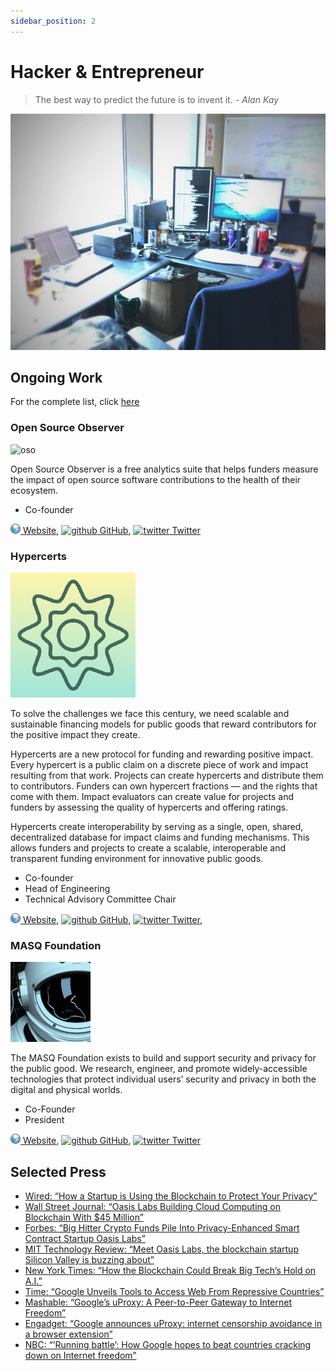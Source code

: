 ```yaml
---
sidebar_position: 2
---
```


# Hacker & Entrepreneur

> The best way to predict the future is to invent it. *- Alan Kay*

![hacker](/img/pic/office.jpg)

## Ongoing Work

For the complete list, click [here](/about/category/projects)

### Open Source Observer

![oso](/img/projects/oso.png)

Open Source Observer is a free analytics suite that helps funders measure the impact of open source software contributions to the health of their ecosystem.

- Co-founder

[![www](/img/ico/website.png) Website](https://www.opensource.observer/),
[![github](/img/ico/github.ico) GitHub](https://github.com/opensource-observer/oso),
[![twitter](/img/ico/twitter.ico) Twitter](https://twitter.com/OSObserver)


### Hypercerts

![hypercerts](/img/projects/hypercerts.png)

To solve the challenges we face this century, we need scalable and sustainable financing models for public goods that reward contributors for the positive impact they create.

Hypercerts are a new protocol for funding and rewarding positive impact. Every hypercert is a public claim on a discrete piece of work and impact resulting from that work. Projects can create hypercerts and distribute them to contributors. Funders can own hypercert fractions — and the rights that come with them. Impact evaluators can create value for projects and funders by assessing the quality of hypercerts and offering ratings.

Hypercerts create interoperability by serving as a single, open, shared, decentralized database for impact claims and funding mechanisms. This allows funders and projects to create a scalable, interoperable and transparent funding environment for innovative public goods.

- Co-founder
- Head of Engineering
- Technical Advisory Committee Chair

[![www](/img/ico/website.png) Website](https://hypercerts.org/),
[![github](/img/ico/github.ico) GitHub](https://github.com/hypercerts-org),
[![twitter](/img/ico/twitter.ico) Twitter](https://twitter.com/hypercerts),


### MASQ Foundation

![masq](/img/projects/masq.png)

The MASQ Foundation exists to build and support security and privacy for the public good. We research, engineer, and promote widely-accessible technologies that protect individual users’ security and privacy in both the digital and physical worlds.

- Co-Founder
- President

[![www](/img/ico/website.png) Website](https://www.masq.foundation/),
[![github](/img/ico/github.ico) GitHub](https://github.com/masqfoundation),
[![twitter](/img/ico/twitter.ico) Twitter](https://twitter.com/MASQFoundation)

## Selected Press

- [Wired: “How a Startup is Using the Blockchain to Protect Your Privacy”](https://www.wired.com/story/how-a-startup-is-using-the-blockchain-to-protect-your-privacy/)
- [Wall Street Journal: “Oasis Labs Building Cloud Computing on Blockchain With $45 Million”](https://www.wsj.com/articles/oasis-labs-building-cloud-computing-on-blockchain-with-45-million-1531130401)
- [Forbes: “Big Hitter Crypto Funds Pile Into Privacy-Enhanced Smart Contract Startup Oasis Labs”](https://www.forbes.com/sites/astanley/2018/07/09/big-hitter-crypto-funds-pile-into-privacy-enhanced-smart-contract-startup-oasis-labs/#66117ae044f8)
- [MIT Technology Review: “Meet Oasis Labs, the blockchain startup Silicon Valley is buzzing about”](https://www.technologyreview.com/s/611626/meet-oasis-labs-the-blockchain-startup-silicon-valley-is-buzzing-about/)
- [New York Times: “How the Blockchain Could Break Big Tech’s Hold on A.I.”](https://www.nytimes.com/2018/10/20/technology/how-the-blockchain-could-break-big-techs-hold-on-ai.html)
- [Time: “Google Unveils Tools to Access Web From Repressive Countries”](http://business.time.com/2013/10/21/google-digital-rebels/)
- [Mashable: “Google’s uProxy: A Peer-to-Peer Gateway to Internet Freedom”](http://mashable.com/2013/10/21/google-uproxy-internet-freedom/)
- [Engadget: “Google announces uProxy: internet censorship avoidance in a browser extension”](http://www.engadget.com/2013/10/21/google-ideas-uproxy/)
- [NBC: “’Running battle’: How Google hopes to beat countries cracking down on Internet freedom”](http://usnews.nbcnews.com/%20news/2013/10/23/21080699-running-battle-how-googlehopes-to-beat-countries-cracking-down-on-internet-freedom)